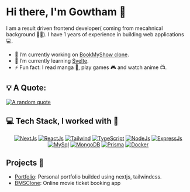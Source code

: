 # Hi there, I'm Gowtham 👋

I am a result driven frontend developer( coming from mecahnical background 🧑‍🔧). I have 1 years of experience in building web applications 💻.

- 🔭 I’m currently working on [BookMyShow clone](https://github.com/Gowth4m-S/bmsclone).
- 🌱 I’m currently learning [Svelte](https://svelte.dev/).
- ⚡ Fun fact: I read manga 📖, play games 🎮 and watch anime 📺.

## 💡 A Quote:

[![A random quote](https://quotes-github-readme.vercel.app/api?type=horizontal&theme=dark)](https://github.com/piyushsuthar/github-readme-quotes)

## 💻 Tech Stack, I worked with 💼

<div align="center">
  
[![NextJs](https://skillicons.dev/icons?i=nextjs)](https://nextjs.org/) 
[![ReactJs](https://skillicons.dev/icons?i=react)](https://react.dev/)
[![Tailwind](https://skillicons.dev/icons?i=tailwind)](https://tailwindcss.com/) 
[![TypeScript](https://skillicons.dev/icons?i=ts)](https://tailwindcss.com/) 
[![NodeJs](https://skillicons.dev/icons?i=nodejs)](https://nodejs.org/) 
[![ExpressJs](https://skillicons.dev/icons?i=express)](https://expressjs.com/) 
[![MySql](https://skillicons.dev/icons?i=mysql)](https://www.mysql.com/) 
[![MongoDB](https://skillicons.dev/icons?i=mongodb)](https://www.mongodb.com/) 
[![Prisma](https://skillicons.dev/icons?i=prisma)](https://www.prisma.io/) 
[![Docker](https://skillicons.dev/icons?i=docker)](https://www.docker.com/)

</div>

## Projects 👷
- [Portfolio](https://www.darkrager.in): Personal portfolio builded using nextjs, tailwindcss.
- [BMSClone](https://github.com/Gowth4m-S/bmsclone): Online movie ticket booking app
